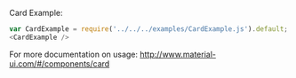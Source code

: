 Card Example:

```js
var CardExample = require('../../../examples/CardExample.js').default;
<CardExample />
```

For more documentation on usage: http://www.material-ui.com/#/components/card
